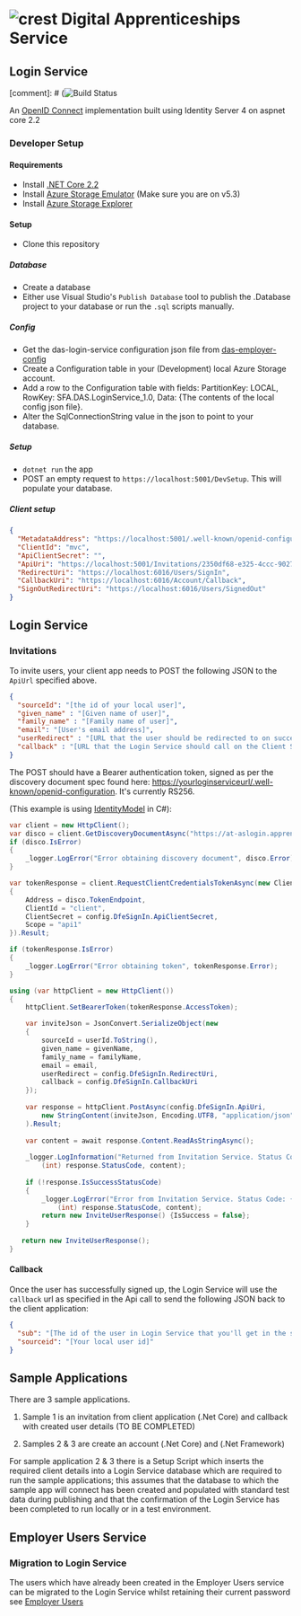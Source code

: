 # ![crest](https://assets.publishing.service.gov.uk/government/assets/crests/org_crest_27px-916806dcf065e7273830577de490d5c7c42f36ddec83e907efe62086785f24fb.png) Digital Apprenticeships Service

##  Login Service

[comment]: # (![Build Status](https://sfa-gov-uk.visualstudio.com/_apis/public/build/definitions/c39e0c0b-7aff-4606-b160-3566f3bbce23/1496/badge)

An [OpenID Connect](https://openid.net/connect/) implementation built using Identity Server 4 on aspnet core 2.2

### Developer Setup

#### Requirements

- Install [.NET Core 2.2](https://www.microsoft.com/net/download)
- Install [Azure Storage Emulator](https://go.microsoft.com/fwlink/?linkid=717179&clcid=0x409) (Make sure you are on v5.3)
- Install [Azure Storage Explorer](http://storageexplorer.com/)

#### Setup

- Clone this repository

##### Database

- Create a database
- Either use Visual Studio's `Publish Database` tool to publish the .Database project to your database or run the `.sql` scripts manually.

##### Config

- Get the das-login-service configuration json file from [das-employer-config](https://github.com/SkillsFundingAgency/das-employer-config/blob/master/das-login-service/SFA.DAS.LoginService.json)
- Create a Configuration table in your (Development) local Azure Storage account.
- Add a row to the Configuration table with fields: PartitionKey: LOCAL, RowKey: SFA.DAS.LoginService_1.0, Data: {The contents of the local config json file}.
- Alter the SqlConnectionString value in the json to point to your database.

##### Setup
- `dotnet run` the app
- POST an empty request to `https://localhost:5001/DevSetup`.  This will populate your database.


##### Client setup

```json
{
  "MetadataAddress": "https://localhost:5001/.well-known/openid-configuration",
  "ClientId": "mvc",
  "ApiClientSecret": "",
  "ApiUri": "https://localhost:5001/Invitations/2350df68-e325-4ccc-9027-e1051e48d4a7",   <- This GUID needs to be the Id of the record in LoginService.Clients table
  "RedirectUri": "https://localhost:6016/Users/SignIn",
  "CallbackUri": "https://localhost:6016/Account/Callback",
  "SignOutRedirectUri": "https://localhost:6016/Users/SignedOut"
}
  ```
  
##  Login Service

### Invitations

To invite users, your client app needs to POST the following JSON to the `ApiUrl` specified above.  

```json
{
  "sourceId": "[the id of your local user]",
  "given_name" : "[Given name of user]",
  "family_name" : "[Family name of user]",
  "email": "[User's email address]",
  "userRedirect" : "[URL that the user should be redirected to on successful sign up]",
  "callback" : "[URL that the Login Service should call on the Client Service with the User's Id]"
}
```

The POST should have a Bearer authentication token, signed as per the discovery document spec found here: [https://yourloginserviceurl/.well-known/openid-configuration](https://yourloginserviceurl/.well-known/openid-configuration).  It's currently RS256. 

(This example is using [IdentityModel](https://www.nuget.org/packages/identitymodel/) in C#):

```c#
var client = new HttpClient();
var disco = client.GetDiscoveryDocumentAsync("https://at-aslogin.apprenticeships.education.gov.uk").Result;
if (disco.IsError)
{
    _logger.LogError("Error obtaining discovery document", disco.Error);
}

var tokenResponse = client.RequestClientCredentialsTokenAsync(new ClientCredentialsTokenRequest
{
    Address = disco.TokenEndpoint,
    ClientId = "client",
    ClientSecret = config.DfeSignIn.ApiClientSecret,
    Scope = "api1"
}).Result;

if (tokenResponse.IsError)
{
    _logger.LogError("Error obtaining token", tokenResponse.Error);
}

using (var httpClient = new HttpClient())
{
    httpClient.SetBearerToken(tokenResponse.AccessToken);

    var inviteJson = JsonConvert.SerializeObject(new
    {
        sourceId = userId.ToString(),
        given_name = givenName,
        family_name = familyName,
        email = email,
        userRedirect = config.DfeSignIn.RedirectUri,
        callback = config.DfeSignIn.CallbackUri
    });
    
    var response = httpClient.PostAsync(config.DfeSignIn.ApiUri,
        new StringContent(inviteJson, Encoding.UTF8, "application/json")
    ).Result;
    
    var content = await response.Content.ReadAsStringAsync();
    
    _logger.LogInformation("Returned from Invitation Service. Status Code: {0}. Message: {0}",
        (int) response.StatusCode, content);
    
    if (!response.IsSuccessStatusCode)
    {
        _logger.LogError("Error from Invitation Service. Status Code: {0}. Message: {0}",
            (int) response.StatusCode, content);
        return new InviteUserResponse() {IsSuccess = false};
    }
    
   return new InviteUserResponse();
}
```

#### Callback

Once the user has successfully signed up, the Login Service will use the `callback` url as specified in the Api call to send the following JSON back to the client application:

```json
{
  "sub": "[The id of the user in Login Service that you'll get in the sub claim on sign in]",
  "sourceid": "[Your local user id]"
}
```

##  Sample Applications

There are 3 sample applications.

1. Sample 1 is an invitation from client application (.Net Core) and callback with created user details (TO BE COMPLETED)

2. Samples 2 & 3 are create an account (.Net Core) and (.Net Framework)

For sample application 2 & 3 there is a Setup Script which inserts the required client details into a Login Service database which
are required to run the sample applications; this assumes that the database to which the sample app will connect has been created
and populated with standard test data during publishing and that the confirmation of the Login Service has been completed to run
locally or in a test environment.

##  Employer Users Service

###  Migration to Login Service

The users which have already been created in the Employer Users service can be migrated to the Login Service whilst retaining their
current password see [Employer Users](docs/EmployerUsers.md "Migration")
